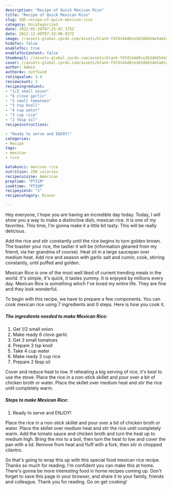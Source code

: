 ```yaml
---
description: "Recipe of Quick Mexican Rice"
title: "Recipe of Quick Mexican Rice"
slug: 585-recipe-of-quick-mexican-rice
category: Uncategorized
date: 2022-05-20T07:25:07.375Z
date: 2022-12-09T07:33:00.027Z
image: //assets-global.cpcdn.com/assets/blank-fd7d144d8ce163db654e5a02c40b08a2775adb7897d16e4062681dc7e1b2800f.png
hideToc: false
enableToc: true
enableTocContent: false
thumbnail: //assets-global.cpcdn.com/assets/blank-fd7d144d8ce163db654e5a02c40b08a2775adb7897d16e4062681dc7e1b2800f.png
cover: //assets-global.cpcdn.com/assets/blank-fd7d144d8ce163db654e5a02c40b08a2775adb7897d16e4062681dc7e1b2800f.png
author: Admin
authorAv: notfound
ratingvalue: 3.4
reviewcount: 3
recipeingredient:
- "1/2 small onion"
- "6 clove garlic"
- "3 small tomatoes"
- "3 tsp knoll"
- "4 cup water"
- "3 cup rice"
- "2 tbsp oil"
recipeinstructions:

- "Ready to serve and ENJOY!"
categories:
- Recipe
tags:
- mexican
- rice

katakunci: mexican rice 
nutrition: 298 calories
recipecuisine: American
preptime: "PT21M"
cooktime: "PT35M"
recipeyield: "1"
recipecategory: Dinner

---
```



Hey everyone, I hope you are having an incredible day today. Today, I will show you a way to make a distinctive dish, mexican rice. It is one of my favorites. This time, I'm gonna make it a little bit tasty. This will be really delicious.

Add the rice and stir constantly until the rice begins to turn golden brown. The toastier your rice, the tastier it will be (information gleaned from my friend, via her grandma of course). Heat oil in a large saucepan over medium heat. Add rice and season with garlic salt and cumin; cook, stirring constantly, until puffed and golden.

Mexican Rice is one of the most well liked of current trending meals in the world. It's simple, it's quick, it tastes yummy. It is enjoyed by millions every day. Mexican Rice is something which I've loved my entire life. They are fine and they look wonderful.


To begin with this recipe, we have to prepare a few components. You can cook mexican rice using 7 ingredients and 0 steps. Here is how you cook it.

<!--inarticleads1-->

##### The ingredients needed to make Mexican Rice:

1. Get 1/2 small onion
1. Make ready 6 clove garlic
1. Get 3 small tomatoes
1. Prepare 3 tsp knoll
1. Take 4 cup water
1. Make ready 3 cup rice
1. Prepare 2 tbsp oil


Cover and reduce heat to low. If reheating a big serving of rice, it&#39;s best to use the stove. Place the rice in a non-stick skillet and pour over a bit of chicken broth or water. Place the skillet over medium heat and stir the rice until completely warm. 

<!--inarticleads2-->

##### Steps to make Mexican Rice:


1. Ready to serve and ENJOY!

Place the rice in a non-stick skillet and pour over a bit of chicken broth or water. Place the skillet over medium heat and stir the rice until completely warm. Add the tomato sauce and chicken broth and turn the heat up to medium high. Bring the mix to a boil, then turn the heat to low and cover the pan with a lid. Remove from heat and fluff with a fork, then stir in chopped cilantro. 

So that's going to wrap this up with this special food mexican rice recipe. Thanks so much for reading. I'm confident you can make this at home. There's gonna be more interesting food in home recipes coming up. Don't forget to save this page in your browser, and share it to your family, friends and colleague. Thank you for reading. Go on get cooking!
